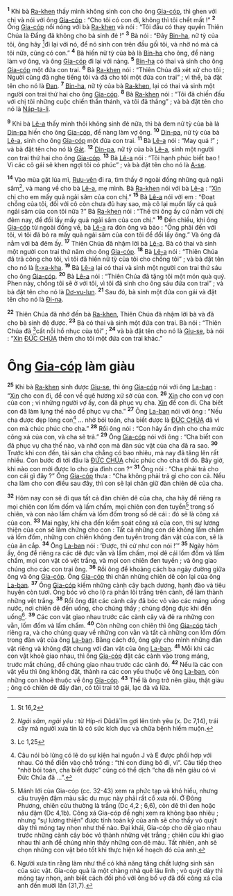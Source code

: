 <sup><b>1</b></sup> Khi bà [Ra-khen]() thấy mình không sinh con cho ông [Gia-cóp](), thì ghen với chị và nói với ông [Gia-cóp]() : “Cho tôi có con đi, không thì tôi chết mất !” <sup><b>2</b></sup> Ông [Gia-cóp]() nổi nóng với bà [Ra-khen]() và nói : “Tôi đâu có thay quyền Thiên Chúa là Đấng đã không cho bà sinh đẻ !” <sup><b>3</b></sup> Bà nói : “Đây [Bin-ha](), nữ tỳ của tôi, ông hãy [^1@-dd15e471-8473-4c20-9bc0-a5a2f4386f9e]đi lại với nó, để nó sinh con trên đầu gối tôi, và nhờ nó mà cả tôi nữa, cũng có con.” <sup><b>4</b></sup> Bà hiến nữ tỳ của bà là [Bin-ha]() cho ông, để nàng làm vợ ông, và ông [Gia-cóp]() đi lại với nàng. <sup><b>5</b></sup> [Bin-ha]() có thai và sinh cho ông [Gia-cóp]() một đứa con trai. <sup><b>6</b></sup> Bà [Ra-khen]() nói : “Thiên Chúa đã xét xử cho tôi ; Người cũng đã nghe tiếng tôi và đã cho tôi một đứa con trai” ; vì thế, bà đặt tên cho nó là [Đan](). <sup><b>7</b></sup> [Bin-ha](), nữ tỳ của bà [Ra-khen](), lại có thai và sinh một người con trai thứ hai cho ông [Gia-cóp](). <sup><b>8</b></sup> Bà [Ra-khen]() nói : “Tôi đã chiến đấu với chị tôi những cuộc chiến thần thánh, và tôi đã thắng” ; và bà đặt tên cho nó là [Náp-ta-li]().

<sup><b>9</b></sup> Khi bà [Lê-a]() thấy mình thôi không sinh đẻ nữa, thì bà đem nữ tỳ của bà là [Din-pa]() hiến cho ông [Gia-cóp](), để nàng làm vợ ông. <sup><b>10</b></sup> [Din-pa](), nữ tỳ của bà [Lê-a](), sinh cho ông [Gia-cóp]() một đứa con trai. <sup><b>11</b></sup> Bà [Lê-a]() nói : “May quá !” ; và bà đặt tên cho nó là [Gát](). <sup><b>12</b></sup> [Din-pa](), nữ tỳ của bà [Lê-a](), sinh một người con trai thứ hai cho ông [Gia-cóp](). <sup><b>13</b></sup> Bà [Lê-a]() nói : “Tôi hạnh phúc biết bao ! Vì các cô gái sẽ khen ngợi tôi có phúc” ; và bà đặt tên cho nó là [A-se]().

<sup><b>14</b></sup> Vào mùa gặt lúa mì, [Rưu-vên]() đi ra, tìm thấy ở ngoài đồng những quả ngải sâm[^1-dd15e471-8473-4c20-9bc0-a5a2f4386f9e], và mang về cho bà [Lê-a](), mẹ mình. Bà [Ra-khen]() nói với bà [Lê-a]() : “[Xin]() chị cho em mấy quả ngải sâm của con chị.” <sup><b>15</b></sup> Bà [Lê-a]() nói với em : “Đoạt chồng của tôi, đối với cô còn chưa đủ hay sao, mà cô lại muốn lấy cả quả ngải sâm của con tôi nữa ?” Bà [Ra-khen]() nói : “Thế thì ông ấy cứ nằm với chị đêm nay, để đổi lấy mấy quả ngải sâm của con chị.” <sup><b>16</b></sup> Đến chiều, khi ông [Gia-cóp]() từ ngoài đồng về, bà [Lê-a]() ra đón ông và bảo : “Ông phải đến với tôi, vì tôi đã bỏ ra mấy quả ngải sâm của con tôi để đổi lấy ông.” Và ông đã nằm với bà đêm ấy. <sup><b>17</b></sup> Thiên Chúa đã nhậm lời bà [Lê-a](). Bà có thai và sinh một người con trai thứ năm cho ông [Gia-cóp](). <sup><b>18</b></sup> Bà [Lê-a]() nói : “Thiên Chúa đã trả công cho tôi, vì tôi đã hiến nữ tỳ của tôi cho chồng tôi” ; và bà đặt tên cho nó là [Ít-xa-kha](). <sup><b>19</b></sup> Bà [Lê-a]() lại có thai và sinh một người con trai thứ sáu cho ông [Gia-cóp](). <sup><b>20</b></sup> Bà [Lê-a]() nói : “Thiên Chúa đã tặng tôi một món quà quý. Phen này, chồng tôi sẽ ở với tôi, vì tôi đã sinh cho ông sáu đứa con trai” ; và bà đặt tên cho nó là [Dơ-vu-lun](). <sup><b>21</b></sup> Sau đó, bà sinh một đứa con gái và đặt tên cho nó là [Đi-na]().

<sup><b>22</b></sup> Thiên Chúa đã nhớ đến bà [Ra-khen](), Thiên Chúa đã nhậm lời bà và đã cho bà sinh đẻ được. <sup><b>23</b></sup> Bà có thai và sinh một đứa con trai. Bà nói : “Thiên Chúa đã [^2@-dd15e471-8473-4c20-9bc0-a5a2f4386f9e]cất nỗi hổ nhục của tôi” ; <sup><b>24</b></sup> và bà đặt tên cho nó là [Giu-se](), bà nói : “[Xin]() [ĐỨC CHÚA]() thêm cho tôi một đứa con trai khác.”

# Ông [Gia-cóp]() làm giàu

<sup><b>25</b></sup> Khi bà [Ra-khen]() sinh được [Giu-se](), thì ông [Gia-cóp]() nói với ông [La-ban]() : “[Xin]() cho con đi, để con về quê hương xứ sở của con. <sup><b>26</b></sup> [Xin]() cho con vợ con của con ; vì những người vợ ấy, con đã phục vụ cha. [Xin]() để con đi. Cha biết con đã làm lụng thế nào để phục vụ cha.” <sup><b>27</b></sup> Ông [La-ban]() nói với ông : “Nếu cha được đẹp lòng con[^2-dd15e471-8473-4c20-9bc0-a5a2f4386f9e] ... nhờ bói toán, cha biết được là [ĐỨC CHÚA]() đã vì con mà chúc phúc cho cha.” <sup><b>28</b></sup> Rồi ông nói : “Con hãy ấn định cho cha mức công xá của con, và cha sẽ trả.” <sup><b>29</b></sup> Ông [Gia-cóp]() nói với ông : “Cha biết con đã phục vụ cha thế nào, và nhờ con mà đàn súc vật của cha đã ra sao. <sup><b>30</b></sup> Trước khi con đến, tài sản cha chẳng có bao nhiêu, mà nay đã tăng lên rất nhiều. Con bước đi tới đâu là [ĐỨC CHÚA]() chúc phúc cho cha tới đó. Bây giờ, khi nào con mới được lo cho gia đình con ?” <sup><b>31</b></sup> Ông nói : “Cha phải trả cho con cái gì đây ?” Ông [Gia-cóp]() thưa : “Cha không phải trả gì cho con cả. Nếu cha làm cho con điều sau đây, thì con sẽ lại chăn giữ đàn chiên dê của cha.

<sup><b>32</b></sup> Hôm nay con sẽ đi qua tất cả đàn chiên dê của cha, cha hãy để riêng ra mọi chiên con lốm đốm và lấm chấm, mọi chiên con đen tuyền[^3-dd15e471-8473-4c20-9bc0-a5a2f4386f9e] trong số chiên, và con nào lấm chấm và lốm đốm trong số dê cái : đó sẽ là công xá của con. <sup><b>33</b></sup> Mai ngày, khi cha đến kiểm soát công xá của con, thì sự lương thiện của con sẽ làm chứng cho con : Tất cả những con dê không lấm chấm và lốm đốm, những con chiên không đen tuyền trong đàn vật của con, sẽ là của ăn cắp. <sup><b>34</b></sup> Ông [La-ban]() nói : ‘Được, thì cứ như con nói !’” <sup><b>35</b></sup> Ngày hôm ấy, ông để riêng ra các dê đực vằn và lấm chấm, mọi dê cái lốm đốm và lấm chấm, mọi con vật có vệt trắng, và mọi con chiên đen tuyền ; và ông giao chúng cho các con trai ông. <sup><b>36</b></sup> Rồi ông để khoảng cách ba ngày đường giữa ông và ông [Gia-cóp](). Ông [Gia-cóp]() thì chăn những chiên dê còn lại của ông [La-ban](). <sup><b>37</b></sup> Ông [Gia-cóp]() kiếm những cành cây bạch dương, hạnh đào và tiêu huyền còn tươi. Ông bóc vỏ cho lộ ra phần lõi trắng trên cành, để làm thành những vệt trắng. <sup><b>38</b></sup> Rồi ông đặt các cành cây đã bóc vỏ vào các máng uống nước, nơi chiên dê đến uống, cho chúng thấy ; chúng động đực khi đến uống[^4-dd15e471-8473-4c20-9bc0-a5a2f4386f9e]. <sup><b>39</b></sup> Các con vật giao nhau trước các cành cây và đẻ ra những con vằn, lốm đốm và lấm chấm. <sup><b>40</b></sup> Còn những con chiên thì ông [Gia-cóp]() tách riêng ra, và cho chúng quay về những con vằn và tất cả những con lốm đốm trong đàn vật của ông [La-ban](). Bằng cách đó, ông gây cho mình những đàn vật riêng và không đặt chung với đàn vật của ông [La-ban](). <sup><b>41</b></sup> Mỗi khi các con vật khoẻ giao nhau, thì ông [Gia-cóp]() đặt các cành vào trong máng, trước mắt chúng, để chúng giao nhau trước các cành đó. <sup><b>42</b></sup> Nếu là các con vật yếu thì ông không đặt, thành ra các con yếu thuộc về ông [La-ban](), còn những con khoẻ thuộc về ông [Gia-cóp](). <sup><b>43</b></sup> Thế là ông trở nên giàu, thật giàu ; ông có chiên dê đầy đàn, có tôi trai tớ gái, lạc đà và lừa.

[^1-dd15e471-8473-4c20-9bc0-a5a2f4386f9e]: _Ngải sâm, ngải yêu_ : từ Híp-ri Dûdä´îm gợi lên tình yêu (x. Dc 7,14), trái cây mà người xưa tin là có sức kích dục và chữa bệnh hiếm muộn.

[^2-dd15e471-8473-4c20-9bc0-a5a2f4386f9e]: Câu nói bỏ lửng có lẽ do sự kiện hai nguồn J và E được phối hợp với nhau. Có thể điền vào chỗ trống : “thì con đừng bỏ đi, vì”. Câu tiếp theo “nhờ bói toán, cha biết được” cũng có thể dịch “cha đã nên giàu có vì Đức Chúa đã ...”.

[^3-dd15e471-8473-4c20-9bc0-a5a2f4386f9e]: Mánh lới của Gia-cóp (cc. 32-43) xem ra phức tạp và khó hiểu, nhưng câu truyện đậm màu sắc du mục này phải rất cổ xưa rồi. Ở Đông Phương, chiên cừu thường là trắng (Dc 4,2 ; 6,6), còn dê thì đen hoặc nâu đậm (Dc 4,1b). Công xá Gia-cóp đề nghị xem ra không bao nhiêu ; nhưng “sự lương thiện” được tính toán kỹ của anh sẽ cho thấy vỏ quýt dày thì móng tay nhọn như thế nào. Đại khái, Gia-cóp cho dê giao nhau trước những cành cây bóc vỏ thành những vệt trắng ; chiên cừu khi giao nhau thì anh để chúng nhìn thấy những con dê màu. Tất nhiên, anh sẽ chọn những con vật béo tốt khi thực hiện kế hoạch đó của anh.

[^4-dd15e471-8473-4c20-9bc0-a5a2f4386f9e]: Người xưa tin rằng làm như thế có khả năng tăng chất lượng sinh sản của súc vật. Gia-cóp quả là một chàng nhà quê láu lỉnh ; vỏ quýt dày thì móng tay nhọn, anh biết cách đối phó với ông bố vợ đã đổi công xá của anh đến mười lần (31,7).

[^1@-dd15e471-8473-4c20-9bc0-a5a2f4386f9e]: St 16,2

[^2@-dd15e471-8473-4c20-9bc0-a5a2f4386f9e]: Lc 1,25
